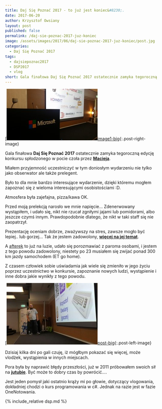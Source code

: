 ```yaml
---
title: Daj Się Poznać 2017 - to już jest koniec&#8230;.
date: 2017-06-20
author: Krzysztof Owsiany
layout: post
published: false
permalink: /daj-sie-poznac-2017-juz-koniec
image: /assets/images/2017/06/daj-sie-poznac-2017-juz-koniec/post.jpg
categories:
  - Daj Się Poznać 2017
tags:
  - dajsiepoznac2017
  - DSP2017
  - vlog
short: Gala finałowa Daj Się Poznać 2017 ostatecznie zamyka tegoroczną edycję konkursu spłodzonego w pocie czoła przez Macieja. Miałem przyjemność uczestniczyć w tym doniosłym wydarzeniu nie tylko jako obserwator ale także prelegent.
---
```

[![Daj Się Poznać 2017][image1][image1-big]{:.post-right-image}
      
Gala finałowa **Daj Się Poznać 2017** ostatecznie zamyka tegoroczną edycję konkursu spłodzonego w pocie czoła przez **[Macieja]**.

Miałem przyjemność uczestniczyć w tym doniosłym wydarzeniu nie tylko jako obserwator ale także prelegent.

Było to dla mnie bardzo interesujące wydarzenie, dzięki któremu mogłem zapoznać się z wieloma interesującymi osobistościami :D.

Atmosfera była zajefajna, pizza/kawa OK.
    
Przed moją prelekcją narosło we mnie napięcie&#8230; Zdenerwowany wystąpiłem, i udało się, nikt nie rzucał zgniłymi jajami lub pomidorami, albo jeszcze czymś innym. Prawdopodobnie dlatego, że nikt w taki staff się nie zaopatrzył.

Prezentację oceniam dobrze, zważywszy na stres, zawsze mogło być lepiej.. lub gorzej&#8230; Tak że jestem zadowolony, **[więcej na jej temat]**.

A [afterek] to już na luzie, udało się porozmawiać z paroma osobami, i jestem z tego powodu zadowolony, niestety po 23 musiałem się zwijać ponad 300 km jazdy samochodem (ET go home).

Z czasem człowiek sobie uświadamia jak wiele się zmieniło w jego życiu poprzez uczestnictwo w konkursie, zapoznanie nowych ludzi, wystąpienie i inne dobra jakie wynikły z tego powodu.

[![Daj Się Poznać 2017][post][post-big]{:.post-left-image}

Dzisiaj kilka dni po gali czuję, iż mógłbym pokazać się więcej, może vlodżek, wystąpienia w innych miejscach.
    
Pora była by naprawić błędy przeszłości, już w 2011 próbowałem swoich sił na **[jutubie]**. Być może to dobry czas by powrócić&#8230;.

Jest jeden pomysł jaki ostatnio krąży mi po głowie, dotyczący vlogowania, dokładniej chodzi o kurs programowania w c#. Jednak na razie jest w fazie OneNotowania.
    
{% include_relative dsp.md %}

[jutubie]: https://www.youtube.com/playlist?list=PL4404D2D7BF05C63C

[więcej na jej temat]: {{site.url}}/budowanie-zaangazowania-uzytkownikow-przy-wykorzystaniu-grywalizacji

[Macieja]: http://devstyle.

[afterek]: http://taproom.pl

[post]: /assets/images/2017/06/daj-sie-poznac-2017-juz-koniec/post.jpg
[post-big]: /assets/images/2017/06/daj-sie-poznac-2017-juz-koniec/post-big.jpg

[image1]: /assets/images/2017/06/daj-sie-poznac-2017-juz-koniec/image1.jpg
[image1-big]: /assets/images/2017/06/daj-sie-poznac-2017-juz-koniec/image1-big.jpg